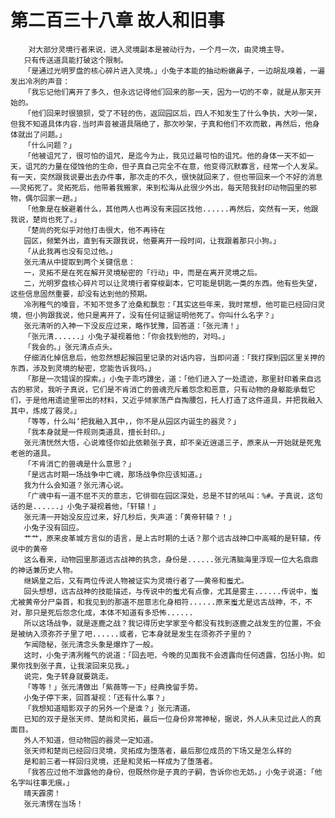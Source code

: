 # 第二百三十八章 故人和旧事
        对大部分灵境行者来说，进入灵境副本是被动行为，一个月一次，由灵境主导。
       只有传送道具能打破这个限制。
       「是通过光明罗盘的核心碎片进入灵境。」小兔子本能的抽动粉嫩鼻子，一边胡乱嗅着，一遍发出冷冽的声音：
       「我忘记他们离开了多久，但永远记得他们回来的那一天，因为一切的不幸，就是从那天开始的。
       「他们回来时很狼狈，受了不轻的伤，返回园区后，四人不知发生了什么争执，大吵一架，但我不知道具体内容.当时声音被道具隔绝了，那次吵架，子真和他们不欢而散，再然后，他身体就出了问题。」
       「什么问题？」
       「他被诅咒了，很可怕的诅咒，是迄今为止，我见过最可怕的诅咒。他的身体一天不如一天，诅咒的力量在侵蚀他的生命，但子真自己完全不在意，他变得沉默寡言，经常一个人发呆。有一天，突然跟我说要出去办件事，那次走的不久，很快就回来了，但也带回来一个不好的消息——灵拓死了。灵拓死后，他带着我搬家，来到松海从此很少外出，每天陪我封印动物园里的邪物，偶尔回家一趟。」
       「他象是在躲避着什么，其他两人也再没有来园区找他......再然后，突然有一天，他跟我说，楚尚也死了。」
       「楚尚的死似乎对他打击很大，他不再待在
       园区，频繁外出，直到有天跟我说，他要离开一段时间，让我跟着那只小狗。」
       「从此我再也没有见过他。」
       张元清从中提取到两个关键信息：
       一，灵拓不是在死在解开灵境秘密的「行动」中，而是在离开灵境之后。
       二，光明罗盘核心碎片可以让灵境行者穿梭副本，它可能是钥匙一类的东西。他有些失望，这些信息固然重要，却没有达到他的预期。
       冷冽稚气的嗓音，不知不觉多了沧桑和飘忽：「其实这些年来，我时常想，他可能已经回归灵境，但小狗跟我说，他只是离开了，没有任何证据证明他死了。你叫什么名字？」
       张元清听的入神一下没反应过来，略作犹豫，回答道：「张元清！」
       「张元清......」小兔子凝视着他：「你会找到他的，对吗。」
       「我会的。」张元清点点头。
       仔细消化掉信息后，他忽然想起猴园里记录的对话内容，当即问道：「我打探到园区里关押的东西，涉及到灵境的秘密，您能告诉我吗。」
       「那是一次错误的探索。」小兔子乖巧蹲坐，道：「他们进入了一处遗迹，那里封印着来自远古的邪灵，我听子真说，它们是不肯消亡的兽魂充斥着怨念和恶意，只有动物的身躯能承载它们，于是他用遗迹里带出的材料，又近乎倾家荡产自掏腰包，托人打造了这件道具，并把我融入其中，炼成了器灵。」
       「等等，什么叫‘把我融入其中，，你不是从园区内诞生的器灵？」
       「我本身就是一件规则类道具，擅长封印。」
       张元清恍然大悟，心说难怪你如此依赖张子真，却不亲近逍遥三子，原来从一开始就是死鬼老爸的道具。
       「不肯消亡的兽魂是什么意思？」
       「是远古时期一场战争中亡魂，那场战争你应该知道。」
       我为什么会知道？张元清心说。
       「广魂中有一道不屈不灭的意志，它徘徊在园区深处，总是不甘的吼叫：%#。子真说，这句话的是......」小兔子凝视着他，「轩辕！」
       张元清一开始没反应过来，好几秒后，失声道：「黄帝轩辕？！」
       小兔子没有回应。
       艹艹，原来皮革城方言似的语言，是上古时期的土话？那个远古战神口中高喊的是轩辕，传说中的黄帝
       这么看来，动物园里那道远古战神的执念，身份是......张元清脑海里浮现一位大名鼎鼎的神话兼历史人物。
       继娲皇之后，又有两位传说人物被证实为灵境行者了——黄帝和蚩尤。
       回头想想，远古战神的技能描述，与传说中的蚩尤有点像，尤其是雾主......传说中，蚩尤被黄帝分尸枭首，和我见到的那道不屈意志化身相符......原来蚩尤是远古战神，不，不对，那只是死后怨念化成，本体不知道有多恐怖......
       所以这场战争，就是逐鹿之战？我记得历史学家至今都没有找到逐鹿之战发生的位置，不会是被纳入须弥芥子里了吧......或者，它本身就是发生在须弥芥子里的？
       乍闻隐秘，张元清念头象是爆炸了一般。
       这时，小兔子清冽稚气的说道：「回去吧，今晚的见面我不会透露向任何透露，包括小狗。如果你找到张子真，让我滚回来见我。」
       说完，兔子转身就要跳走。
       「等等！」张元清做出「紫薇等一下」经典挽留手势。
       小兔子停下来，回首凝视：「还有什么事？」
       「我想知道暗影双子的另外一个是谁？」张元清道。
       已知的双子是张天师、楚尚和灵拓，最后一位身份非常神秘，据说，外人从未见过此人的真面目。
       外人不知道，但动物园的器灵一定知道。
       张天师和楚尚已经回归灵境，灵拓成为堕落者，最后那位成员的下场又是怎么样的
       是和前三者一样回归灵境，还是和灵拓一样成为了堕落者。
       「我答应过他不泄露他的身份，但既然你是子真的子嗣，告诉你也无妨。」小兔子说道:「他名字叫往事无痕。」
       晴天霹雳！
       张元清愣在当场！